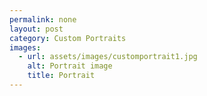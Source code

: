 ```yaml
---
permalink: none
layout: post
category: Custom Portraits
images:   
  - url: assets/images/customportrait1.jpg
    alt: Portrait image
    title: Portrait
---
```

